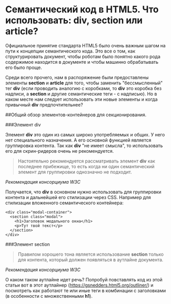 # Семантический код в HTML5. Что использовать: div, section или article?

Официальное принятие стандарта HTML5 было очень важным шагом на пути к концепции семантического кода. Это все о том, как структурировать документ, чтобы роботам было понятно какого рода содержимое находится в документе и чтобы машинно обрабатывать его было проще.

Среди всего прочего, нам в распоряжение были предоставлены элементы **section** и **article** для того, чтобы заменить "бессмысленный" тег **div** (если проводить аналогию с коробками, то **div** это коробка без надписи, а **section** и другие семантические теги - с надписью). Но в каком месте нам следует использовать эти новые элементы и когда привычный **div** предпочтительнее?

##Общий обзор элементов-контейнеров для секционирования.

###Элемент div

Элемент **div** это один из самых широко употребляемых и общих. У него нет специального назначения. А его основной функцией является группировка контента. Так как **div** "не имеет смысла", то использовать его для скрин-ридеров очень не рекомендуется.


> Настоятельно рекомендуется рассматривать элемент **div** как последнее прибежище, то есть когда ни один семантический элемент для группировки однозначно не подходит.

*Рекомендация консорциума W3C*

Получается, что **div** в основном нужно использовать для группировки контента и дальнейшей его стилизации через CSS. Например для стилизации вложенного семантического контейнера:

```
<div class="modal-container">
  <section class="modal">
    <h1>Заголовок модального окна</h1>
    <p>Тут твой текст</p>
  </section>
</div>
```

###Элемент section


>Правилом хорошего тона является использование **section** только для контента, который должен появляться в аутлайне документа.

*Рекомендация консорциума W3C*

О каком таком аутлайне идет речь? Попробуй повставлять код из этой статьи вот в этот аутлайнер (https://gsnedders.html5.org/outliner/) и посмотреть как работают те или иные теги в комбинации с заголовками (в особенности с множественными **h1**).
